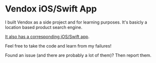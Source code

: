 # Vendox iOS/Swift App

I built Vendox as a side project and for learning purposes. It's basicly a location based product search engine.

[It also has a corresponding iOS/Swift app](https://github.com/tobiasfeistmantl/vendox-ios-app).

Feel free to take the code and learn from my failures!

Found an issue (and there are probably a lot of them)? Then report them.

